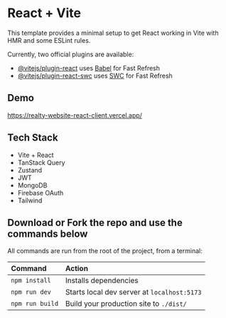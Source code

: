 # React + Vite

This template provides a minimal setup to get React working in Vite with HMR and some ESLint rules.

Currently, two official plugins are available:

- [@vitejs/plugin-react](https://github.com/vitejs/vite-plugin-react/blob/main/packages/plugin-react/README.md) uses [Babel](https://babeljs.io/) for Fast Refresh
- [@vitejs/plugin-react-swc](https://github.com/vitejs/vite-plugin-react-swc) uses [SWC](https://swc.rs/) for Fast Refresh

## Demo

https://realty-website-react-client.vercel.app/

## Tech Stack

 - Vite + React
 - TanStack Query
 - Zustand
 - JWT
 - MongoDB
 - Firebase OAuth
 - Tailwind

## Download or Fork the repo and use the commands below

All commands are run from the root of the project, from a terminal:
 
| Command         | Action                                       |
| :-------------- | :------------------------------------------- |
| `npm install`   | Installs dependencies                        |
| `npm run dev`   | Starts local dev server at `localhost:5173`  |
| `npm run build` | Build your production site to `./dist/`      |
